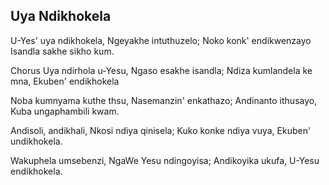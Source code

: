 ## Uya Ndikhokela

U-Yes' uya ndikhokela, Ngeyakhe intuthuzelo;
Noko konk' endikwenzayo Isandla sakhe sikho kum.

Chorus
Uya ndirhola u-Yesu, Ngaso esakhe isandla;
Ndiza kumlandela ke mna, Ekuben' endikhokela

Noba kumnyama kuthe thsu, Nasemanzin' enkathazo;
Andinanto ithusayo, Kuba ungaphambili kwam.

Andisoli, andikhali, Nkosi ndiya qinisela;
Kuko konke ndiya vuya, Ekuben' undikhokela.

Wakuphela umsebenzi, NgaWe Yesu ndingoyisa;
Andikoyika ukufa, U-Yesu endikhokela.

